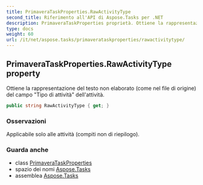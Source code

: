 ```yaml
---
title: PrimaveraTaskProperties.RawActivityType
second_title: Riferimento all'API di Aspose.Tasks per .NET
description: PrimaveraTaskProperties proprietà. Ottiene la rappresentazione del testo non elaborato come nel file di origine del campo Tipo di attività dellattività.
type: docs
weight: 60
url: /it/net/aspose.tasks/primaverataskproperties/rawactivitytype/
---
```

## PrimaveraTaskProperties.RawActivityType property

Ottiene la rappresentazione del testo non elaborato (come nel file di origine) del campo "Tipo di attività" dell'attività.

```csharp
public string RawActivityType { get; }
```

### Osservazioni

Applicabile solo alle attività (compiti non di riepilogo).

### Guarda anche

* class [PrimaveraTaskProperties](../)
* spazio dei nomi [Aspose.Tasks](../../primaverataskproperties/)
* assemblea [Aspose.Tasks](../../../)


